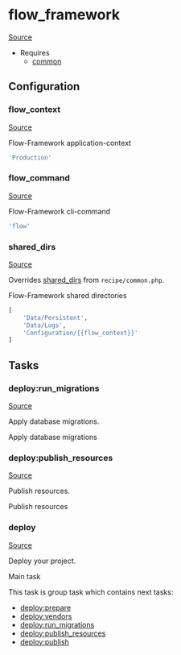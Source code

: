 <!-- DO NOT EDIT THIS FILE! -->
<!-- Instead edit recipe/flow_framework.php -->
<!-- Then run bin/docgen -->

# flow_framework

[Source](/recipe/flow_framework.php)



* Requires
  * [common](/docs/recipe/common.md)

## Configuration
### flow_context
[Source](https://github.com/deployphp/deployer/blob/master/recipe/flow_framework.php#L9)

Flow-Framework application-context

```php title="Default value"
'Production'
```


### flow_command
[Source](https://github.com/deployphp/deployer/blob/master/recipe/flow_framework.php#L12)

Flow-Framework cli-command

```php title="Default value"
'flow'
```


### shared_dirs
[Source](https://github.com/deployphp/deployer/blob/master/recipe/flow_framework.php#L15)

Overrides [shared_dirs](/docs/recipe/common.md#shared_dirs) from `recipe/common.php`.

Flow-Framework shared directories

```php title="Default value"
[
    'Data/Persistent',
    'Data/Logs',
    'Configuration/{{flow_context}}'
]
```



## Tasks

### deploy:run_migrations
[Source](https://github.com/deployphp/deployer/blob/master/recipe/flow_framework.php#L25)

Apply database migrations.

Apply database migrations


### deploy:publish_resources
[Source](https://github.com/deployphp/deployer/blob/master/recipe/flow_framework.php#L33)

Publish resources.

Publish resources


### deploy
[Source](https://github.com/deployphp/deployer/blob/master/recipe/flow_framework.php#L41)

Deploy your project.

Main task


This task is group task which contains next tasks:
* [deploy:prepare](/docs/recipe/common.md#deployprepare)
* [deploy:vendors](/docs/recipe/deploy/vendors.md#deployvendors)
* [deploy:run_migrations](/docs/recipe/flow_framework.md#deployrun_migrations)
* [deploy:publish_resources](/docs/recipe/flow_framework.md#deploypublish_resources)
* [deploy:publish](/docs/recipe/common.md#deploypublish)


